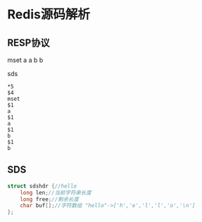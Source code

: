 

# Redis源码解析

## RESP协议

mset a a b b

sds

```
*5
$4
mset
$1
a
$1
a
$1
b
$1
b
```



## SDS

```c
struct sdshdr {//hello
    long len;//当前字符串长度 
    long free;//剩余长度
    char buf[];//字符数组 "hello"->['h','e','l','l','o','\n']
};
```